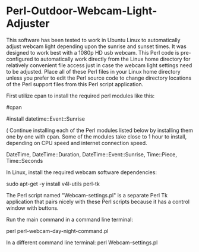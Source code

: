 # Perl-Outdoor-Webcam-Light-Adjuster
This software has been tested 
to work in Ubuntu Linux to 
automatically adjust webcam light 
depending upon the sunrise and 
sunset times. It was designed to work 
best with a 1080p HD usb webcam. 
This Perl code is pre-configured to automatically 
work directly from the Linux home directory 
for relatively convenient file access 
just in case the webcam light settings 
need to be adjusted. 
Place all of these Perl files in 
your Linux home directory unless 
you prefer to edit the Perl 
source code to change directory 
locations of the Perl support files 
from this Perl script application. 

First utilize cpan to install the 
required perl modules like this: 

#cpan

#install datetime::Event::Sunrise

( Continue installing each of 
the Perl modules listed below 
by installing them one by one 
with cpan. 
Some of the modules take close to 1 
hour to install, depending on 
CPU speed and internet connection speed. 


DateTime, 
DateTime::Duration, 
DateTime::Event::Sunrise, 
Time::Piece, 
Time::Seconds 

In Linux, 
install the required webcam 
software dependencies: 

sudo apt-get -y install v4l-utils perl-tk 

The Perl script named "Webcam-settings.pl" 
is a separate Perl Tk application that 
pairs nicely with these Perl scripts 
because it has a control window with buttons. 

Run the main command 
in a command line terminal: 

perl perl-webcam-day-night-command.pl

In a different command line terminal: 
perl Webcam-settings.pl






